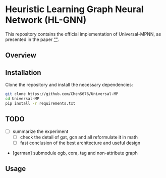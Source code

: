 # Heuristic Learning Graph Neural Network (HL-GNN)

This repository contains the official implementation of Universal-MPNN, as presented in the paper [""]().

## Overview


## Installation

Clone the repository and install the necessary dependencies:

```bash
git clone https://github.com/ChenS676/Universal-MP
cd Universal-MP
pip install -r requirements.txt
```

## TODO 
- [ ] summarize the experiment 
    - [ ] check the detail of gat, gcn and all reformulate it in math
    - [ ] fast conclusion of the best architecture and useful design 
- [german] submodule ogb, cora, tag and non-attribute graph

## Usage
